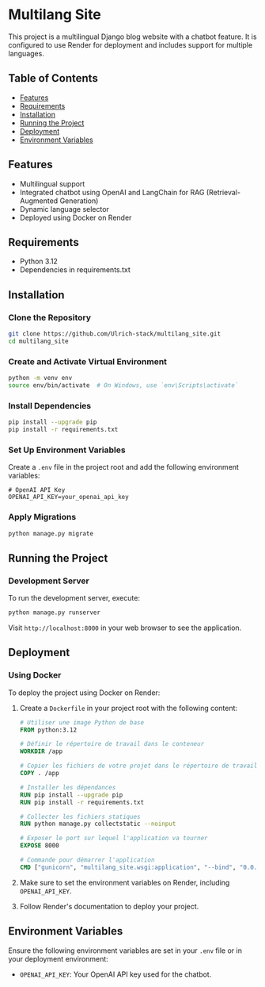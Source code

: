 
# Multilang Site

This project is a multilingual Django blog website with a chatbot feature. It is configured to use Render for deployment and includes support for multiple languages.

## Table of Contents

- [Features](#features)
- [Requirements](#requirements)
- [Installation](#installation)
- [Running the Project](#running-the-project)
- [Deployment](#deployment)
- [Environment Variables](#environment-variables)

## Features

- Multilingual support
- Integrated chatbot using OpenAI and LangChain for RAG (Retrieval-Augmented Generation)
- Dynamic language selector
- Deployed using Docker on Render

## Requirements

- Python 3.12
- Dependencies in requirements.txt

## Installation

### Clone the Repository

```bash
git clone https://github.com/Ulrich-stack/multilang_site.git
cd multilang_site
```

### Create and Activate Virtual Environment

```bash
python -m venv env
source env/bin/activate  # On Windows, use `env\Scripts\activate`
```

### Install Dependencies

```bash
pip install --upgrade pip
pip install -r requirements.txt
```

### Set Up Environment Variables

Create a `.env` file in the project root and add the following environment variables:

```
# OpenAI API Key
OPENAI_API_KEY=your_openai_api_key
```

### Apply Migrations

```bash
python manage.py migrate
```

## Running the Project

### Development Server

To run the development server, execute:

```bash
python manage.py runserver
```

Visit `http://localhost:8000` in your web browser to see the application.

## Deployment

### Using Docker

To deploy the project using Docker on Render:

1. Create a `Dockerfile` in your project root with the following content:

    ```dockerfile
    # Utiliser une image Python de base
    FROM python:3.12

    # Définir le répertoire de travail dans le conteneur
    WORKDIR /app

    # Copier les fichiers de votre projet dans le répertoire de travail
    COPY . /app

    # Installer les dépendances
    RUN pip install --upgrade pip
    RUN pip install -r requirements.txt

    # Collecter les fichiers statiques
    RUN python manage.py collectstatic --noinput

    # Exposer le port sur lequel l'application va tourner
    EXPOSE 8000

    # Commande pour démarrer l'application
    CMD ["gunicorn", "multilang_site.wsgi:application", "--bind", "0.0.0.0:8000"]
    ```

2. Make sure to set the environment variables on Render, including `OPENAI_API_KEY`.

3. Follow Render's documentation to deploy your project.

## Environment Variables

Ensure the following environment variables are set in your `.env` file or in your deployment environment:

- `OPENAI_API_KEY`: Your OpenAI API key used for the chatbot.
